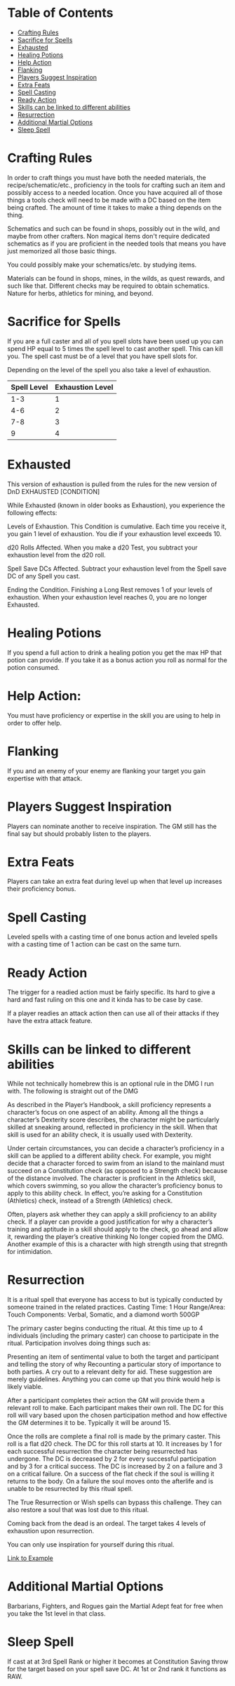 # Table of Contents
- [Crafting Rules](#crafting-rules)
- [Sacrifice for Spells](#sacrifice-for-spells)
- [Exhausted](#exhausted)
- [Healing Potions](#healing-potions)
- [Help Action](#help-action)
- [Flanking](#flanking)
- [Players Suggest Inspiration](#players-suggest-inspiration)
- [Extra Feats](#extra-feats)
- [Spell Casting](#spell-casting)
- [Ready Action](#ready-action)
- [Skills can be linked to different abilities](#skills-can-be-linked-to-different-abilities)
- [Resurrection](#resurrection)
- [Additional Martial Options](#additional-martial-options)
- [Sleep Spell](#sleep-spell)

# Crafting Rules
In order to craft things you must have both the needed materials, the recipe/schematic/etc., proficiency in the tools for crafting such an item and possibly access to a needed location. Once you have acquired all of those things a tools check will need to be made with a DC based on the item being crafted. The amount of time it takes to make a thing depends on the thing.

Schematics and such can be found in shops, possibly out in the wild, and maybe from other crafters. Non magical items don't require dedicated schematics as if you are proficient in the needed tools that means you have just memorized all those basic things. 

You could possibly make your schematics/etc. by studying items.

Materials can be found in shops, mines, in the wilds, as quest rewards, and such like that. Different checks may be required to obtain schematics. Nature for herbs, athletics for mining, and beyond. 

# Sacrifice for Spells
If you are a full caster and all of you spell slots have been used up you can spend HP equal to 5 times the spell level to cast another spell. This can kill you. The spell cast must be of a level that you have spell slots for.

Depending on the level of the spell you also take a level of exhaustion. 

|Spell Level|Exhaustion Level|
|---|---|
|1-3|1|
|4-6|2|
|7-8|3|
|9|4|

# Exhausted
This version of exhaustion is pulled from the rules for the new version of DnD
EXHAUSTED [CONDITION]

While Exhausted (known in older books as Exhaustion), you experience the following effects:

Levels of Exhaustion. This Condition is cumulative. Each time you receive it, you gain 1 level of exhaustion. You die if your exhaustion level exceeds 10.

d20 Rolls Affected. When you make a d20 Test, you subtract your exhaustion level from the d20 roll.

Spell Save DCs Affected. Subtract your exhaustion level from the Spell save DC of any Spell you cast.

Ending the Condition. Finishing a Long Rest removes 1 of your levels of exhaustion. When your exhaustion level reaches 0, you are no longer Exhausted. 

# Healing Potions
If you spend a full action to drink a healing potion you get the max HP that potion can provide. If you take it as a bonus action you roll as normal for the potion consumed. 

# Help Action:
You must have proficiency or expertise in the skill you are using to help in order to offer help. 

# Flanking
If you and an enemy of your enemy are flanking your target you gain expertise with that attack. 

# Players Suggest Inspiration
Players can nominate another to receive inspiration. The GM still has the final say but should probably listen to the players. 

# Extra Feats
Players can take an extra feat during level up when that level up increases their proficiency bonus. 

# Spell Casting
Leveled spells with a casting time of one bonus action and leveled spells with a casting time of 1 action can be cast on the same turn. 

# Ready Action
The trigger for a readied action must be fairly specific. Its hard to give a hard and fast ruling on this one and it kinda has to be case by case. 

If a player readies an attack action then can use all of their attacks if they have the extra attack feature. 

# Skills can be linked to different abilities
While not technically homebrew this is an optional rule in the DMG I run with. The following is straight out of the DMG

As described in the Player’s Handbook, a skill proficiency represents a character’s focus on one aspect of an ability. Among all the things a character’s Dexterity score describes, the character might be particularly skilled at sneaking around, reflected in proficiency in the skill. When that skill is used for an ability check, it is usually used with Dexterity.

Under certain circumstances, you can decide a character’s proficiency in a skill can be applied to a different ability check. For example, you might decide that a character forced to swim from an island to the mainland must succeed on a Constitution check (as opposed to a Strength check) because of the distance involved. The character is proficient in the Athletics skill, which covers swimming, so you allow the character’s proficiency bonus to apply to this ability check. In effect, you’re asking for a Constitution (Athletics) check, instead of a Strength (Athletics) check.

Often, players ask whether they can apply a skill proficiency to an ability check. If a player can provide a good justification for why a character’s training and aptitude in a skill should apply to the check, go ahead and allow it, rewarding the player’s creative thinking 
No longer copied from the DMG. Another example of this is a character with high strength using that stregnth for intimidation.

# Resurrection
It is a ritual spell that everyone has access to but is typically conducted by someone trained in the related practices. 
Casting Time: 1 Hour
Range/Area: Touch
Components: Verbal, Somatic, and a diamond worth 500GP

The primary caster begins conducting the ritual. At this time up to 4 individuals (including the primary caster) can choose to participate in the ritual. Participation involves doing things such as:
    
Presenting an item of sentimental value to both the target and participant and telling the story of why
Recounting a particular story of importance to both parties.
A cry out to a relevant deity for aid.
These suggestion are merely guidelines. Anything you can come up that you think would help is likely viable. 

After a participant completes their action the GM will provide them a relevant roll to make. Each participant makes their own roll. The DC for this roll will vary based upon the chosen participation method and how effective the GM determines it to be. Typically it will be around 15. 

Once the rolls are complete a final roll is made by the primary caster. This roll is a flat d20 check. The DC for this roll starts at 10. It increases by 1 for each successful resurrection the character being resurrected has undergone. The DC is decreased by 2 for every successful participation and by 3 for a critical success. The DC is increased by 2 on a failure and 3 on a critical failure. On a success of the flat check if the soul is willing it returns to the body. On a failure the soul moves onto the afterlife and is unable to be resurrected by this ritual spell. 

The True Resurrection or Wish spells can bypass this challenge. They can also restore a soul that was lost due to this ritual. 

Coming back from the dead is an ordeal. The target takes 4 levels of exhaustion upon resurrection. 

You can only use inspiration for yourself during this ritual.

[Link to Example](https://www.reddit.com/r/criticalrole/comments/5q03b5/comment/dcv7wa4/) 

# Additional Martial Options
Barbarians, Fighters, and Rogues gain the Martial Adept feat for free when you take the 1st level in that class. 

# Sleep Spell
If cast at at 3rd Spell Rank or higher it becomes at Constitution Saving throw for the target based on your spell save DC. At 1st or 2nd rank it functions as RAW.
